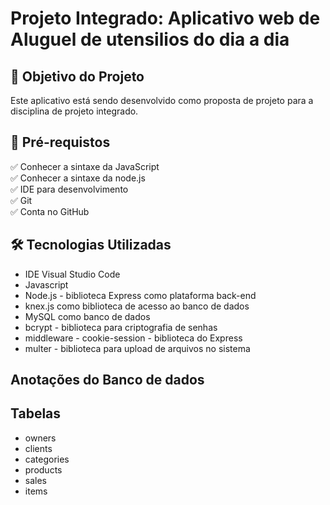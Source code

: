 <h1>Projeto Integrado: Aplicativo web de Aluguel de utensilios do dia a dia</h1>

<h2>🎯 Objetivo do Projeto</h2>

<p>Este aplicativo está sendo desenvolvido como proposta de projeto para a disciplina de projeto integrado.<br>


<h2>
🛑 Pré-requistos
</h2>

✅ Conhecer a sintaxe da JavaScript<br>
✅ Conhecer a sintaxe da node.js<br>
✅ IDE para desenvolvimento<br>
✅ Git<br>
✅ Conta no GitHub<br>


<h2>🛠 Tecnologias Utilizadas</h2>

<ul>
    <li>IDE Visual Studio Code</li>
    <li>Javascript </li>
    <li>Node.js - biblioteca Express como plataforma back-end</li>    
    <li>knex.js como biblioteca de acesso ao banco de dados</li>
    <li>MySQL como banco de dados</li>
    <li>bcrypt - biblioteca para criptografia de senhas</li>
    <li>middleware - cookie-session - biblioteca do Express</li>
    <li>multer - biblioteca para upload de arquivos no sistema</li>  
</ul>


<h2>Anotações do Banco de dados</h2>

<h2><strong>Tabelas</strong></h2>
<ul>
    <li>owners</li>
    <li>clients </li>
    <li>categories</li>
    <li>products</li>
    <li>sales</li>
    <li>items</li>   
</ul>


